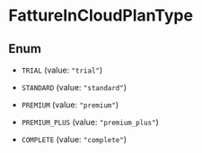 

# FattureInCloudPlanType

## Enum


* `TRIAL` (value: `"trial"`)

* `STANDARD` (value: `"standard"`)

* `PREMIUM` (value: `"premium"`)

* `PREMIUM_PLUS` (value: `"premium_plus"`)

* `COMPLETE` (value: `"complete"`)



